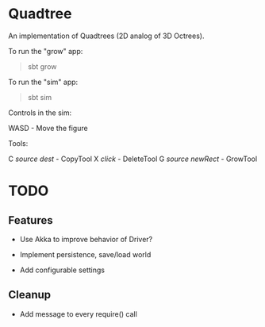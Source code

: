 Quadtree
========

An implementation of Quadtrees (2D analog of 3D Octrees).

To run the "grow" app:
> sbt grow

To run the "sim" app:
> sbt sim

Controls in the sim:

WASD - Move the figure

Tools:

C *source* *dest* - CopyTool
X *click* - DeleteTool
G *source* *newRect* - GrowTool

TODO
====

Features
--------

- Use Akka to improve behavior of Driver?

- Implement persistence, save/load world

- Add configurable settings

Cleanup
-------

- Add message to every require() call

